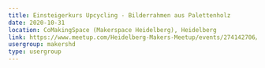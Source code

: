 ```yaml
---
title: Einsteigerkurs Upcycling - Bilderrahmen aus Palettenholz
date: 2020-10-31
location: CoMakingSpace (Makerspace Heidelberg), Heidelberg
link: https://www.meetup.com/Heidelberg-Makers-Meetup/events/274142706/
usergroup: makershd
type: usergroup
---
```

